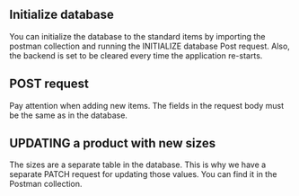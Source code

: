 
## Initialize database

You can initialize the database to the standard items by importing the postman collection and running the INITIALIZE database Post request.
Also, the backend is set to be cleared every time the application re-starts. 

## POST request
Pay attention when adding new items. The fields in the request body must be the same as in the database. 

## UPDATING a product with new sizes
The sizes are a separate table in the database. This is why we have a separate PATCH request for updating those values. You can find it in the Postman collection.